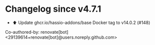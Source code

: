 # Changelog since v4.7.1
- ⬆️ Update ghcr.io/hassio-addons/base Docker tag to v14.0.2 (#148)

Co-authored-by: renovate[bot] <29139614+renovate[bot]@users.noreply.github.com> 
